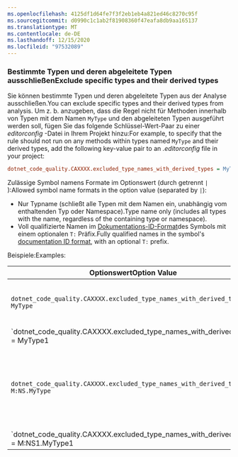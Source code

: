 ```yaml
---
ms.openlocfilehash: 4125df1d64fe7f3f2eb1eb4a821ed46c8270c95f
ms.sourcegitcommit: d0990c1c1ab2f81908360f47eafa8db9aa165137
ms.translationtype: MT
ms.contentlocale: de-DE
ms.lasthandoff: 12/15/2020
ms.locfileid: "97532089"
---
```

### <a name="exclude-specific-types-and-their-derived-types"></a><span data-ttu-id="15eee-101">Bestimmte Typen und deren abgeleitete Typen ausschließen</span><span class="sxs-lookup"><span data-stu-id="15eee-101">Exclude specific types and their derived types</span></span>

<span data-ttu-id="15eee-102">Sie können bestimmte Typen und deren abgeleitete Typen aus der Analyse ausschließen.</span><span class="sxs-lookup"><span data-stu-id="15eee-102">You can exclude specific types and their derived types from analysis.</span></span> <span data-ttu-id="15eee-103">Um z. b. anzugeben, dass die Regel nicht für Methoden innerhalb von Typen mit dem Namen `MyType` und den abgeleiteten Typen ausgeführt werden soll, fügen Sie das folgende Schlüssel-Wert-Paar zu einer *editorconfig* -Datei in Ihrem Projekt hinzu:</span><span class="sxs-lookup"><span data-stu-id="15eee-103">For example, to specify that the rule should not run on any methods within types named `MyType` and their derived types, add the following key-value pair to an *.editorconfig* file in your project:</span></span>

```ini
dotnet_code_quality.CAXXXX.excluded_type_names_with_derived_types = MyType
```

<span data-ttu-id="15eee-104">Zulässige Symbol namens Formate im Optionswert (durch getrennt `|` ):</span><span class="sxs-lookup"><span data-stu-id="15eee-104">Allowed symbol name formats in the option value (separated by `|`):</span></span>

- <span data-ttu-id="15eee-105">Nur Typname (schließt alle Typen mit dem Namen ein, unabhängig vom enthaltenden Typ oder Namespace).</span><span class="sxs-lookup"><span data-stu-id="15eee-105">Type name only (includes all types with the name, regardless of the containing type or namespace).</span></span>
- <span data-ttu-id="15eee-106">Voll qualifizierte Namen im [Dokumentations-ID-Format](../../docs/csharp/programming-guide/xmldoc/processing-the-xml-file.md#id-strings)des Symbols mit einem optionalen `T:` Präfix.</span><span class="sxs-lookup"><span data-stu-id="15eee-106">Fully qualified names in the symbol's [documentation ID format](../../docs/csharp/programming-guide/xmldoc/processing-the-xml-file.md#id-strings), with an optional `T:` prefix.</span></span>

<span data-ttu-id="15eee-107">Beispiele:</span><span class="sxs-lookup"><span data-stu-id="15eee-107">Examples:</span></span>

| <span data-ttu-id="15eee-108">Optionswert</span><span class="sxs-lookup"><span data-stu-id="15eee-108">Option Value</span></span> | <span data-ttu-id="15eee-109">Zusammenfassung</span><span class="sxs-lookup"><span data-stu-id="15eee-109">Summary</span></span> |
| --- | --- |
|`dotnet_code_quality.CAXXXX.excluded_type_names_with_derived_types = MyType` | <span data-ttu-id="15eee-110">Entspricht allen Typen `MyType` mit dem Namen und allen abgeleiteten Typen.</span><span class="sxs-lookup"><span data-stu-id="15eee-110">Matches all types named `MyType` and all of their derived types.</span></span> |
|`dotnet_code_quality.CAXXXX.excluded_type_names_with_derived_types = MyType1|MyType2` | <span data-ttu-id="15eee-111">Entspricht allen Typen `MyType1` `MyType2` mit dem Namen oder und allen abgeleiteten Typen.</span><span class="sxs-lookup"><span data-stu-id="15eee-111">Matches all types named either `MyType1` or `MyType2` and all of their derived types.</span></span> |
|`dotnet_code_quality.CAXXXX.excluded_type_names_with_derived_types = M:NS.MyType` | <span data-ttu-id="15eee-112">Entspricht einem bestimmten Typ `MyType` mit dem angegebenen voll qualifizierten Namen und allen abgeleiteten Typen.</span><span class="sxs-lookup"><span data-stu-id="15eee-112">Matches specific type `MyType` with given fully qualified name and all of its derived types.</span></span> |
|`dotnet_code_quality.CAXXXX.excluded_type_names_with_derived_types = M:NS1.MyType1|M:NS2.MyType2` | <span data-ttu-id="15eee-113">Vergleicht bestimmte Typen `MyType1` und `MyType2` mit den jeweiligen voll qualifizierten Namen und allen abgeleiteten Typen.</span><span class="sxs-lookup"><span data-stu-id="15eee-113">Matches specific types `MyType1` and `MyType2` with the respective fully qualified names, and all of their derived types.</span></span> |
